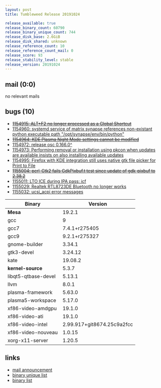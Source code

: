 ```yaml
---
layout: post
title: Tumbleweed Release 20191024

release_available: true
release_binary_count: 60790
release_binary_unique_count: 744
release_disk_base: 2.6GiB
release_disk_shared: unknown
release_reference_count: 10
release_reference_count_mail: 0
release_score: 93
release_stability_level: stable
release_version: 20191024
---
```


## mail (0:0)

no relevant mails

## bugs (10)

<!--more-->

- ~~[1154915: ALT+F2 no longer processed as a Global Shortcut](https://bugzilla.opensuse.org/show_bug.cgi?id=1154915)~~
- [1154960: systemd service of matrix synapse references non-existant python executable path "/opt/synapse/env/bin/python"](https://bugzilla.opensuse.org/show_bug.cgi?id=1154960)
- ~~[1154964: KDE Plasma Night Mode settings cannot be modified](https://bugzilla.opensuse.org/show_bug.cgi?id=1154964)~~
- [1154972: release osc 0.166.0^](https://bugzilla.opensuse.org/show_bug.cgi?id=1154972)
- [1154973: Performing removal or installation using pkcon when updates are available insists on also installing available updates](https://bugzilla.opensuse.org/show_bug.cgi?id=1154973)
- [1154995: Firefox with KDE integration still uses native gtk file picker for Print to File](https://bugzilla.opensuse.org/show_bug.cgi?id=1154995)
- ~~[1155004: perl-Gtk2 fails GdkPixbuf.t test since update of gdk-pixbuf to 2.38.2](https://bugzilla.opensuse.org/show_bug.cgi?id=1155004)~~
- [1155011: LTO ICE during IPA pass: icf](https://bugzilla.opensuse.org/show_bug.cgi?id=1155011)
- [1155029: Realtek RTL8723DE Bluetooth no longer works](https://bugzilla.opensuse.org/show_bug.cgi?id=1155029)
- [1155032: ucsi_acpi error messages](https://bugzilla.opensuse.org/show_bug.cgi?id=1155032)

Binary | Version
--- | ---
**Mesa** | 19.2.1
gcc | 9
gcc7 | 7.4.1+r275405
gcc9 | 9.2.1+r275327
gnome-builder | 3.34.1
gtk3-devel | 3.24.12
kate | 19.08.2
**kernel-source** | 5.3.7
libqt5-qtbase-devel | 5.13.1
llvm | 8.0.1
plasma-framework | 5.63.0
plasma5-workspace | 5.17.0
xf86-video-amdgpu | 19.1.0
xf86-video-ati | 19.1.0
xf86-video-intel | 2.99.917+git8674.25c9a2fcc
xf86-video-nouveau | 1.0.15
xorg-x11-server | 1.20.5

## links

- [mail announcement](https://lists.opensuse.org/opensuse-factory/2019-10/msg00354.html)
- [binary unique list](http://download.opensuse.org/history/20191024/rpm.unique.list)
- [binary list](http://download.opensuse.org/history/20191024/rpm.list)
